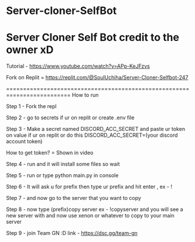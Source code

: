 # Server-cloner-SelfBot
Server Cloner Self Bot
credit to the owner xD
==========================================================================
Tutorial - https://www.youtube.com/watch?v=APp-KeJFzvs




Fork on Replit = https://replit.com/@SoulUchiha/Server-Cloner-Selfbot-247



=========================================================================
How to run

Step 1 - Fork the repl

Step 2 - go to secrets if ur on replit or create .env file

Step 3 - Make a secret named DISCORD_ACC_SECRET and paste ur token on value if ur on replit or do this DISCORD_ACC_SECRET=(your discord account token)

How to get token? = Shown in video

Step 4 - run and it will install some files so wait

Step 5 - run or type python main.py in console

Step 6 - It will ask u for prefix then type ur prefix and hit enter , ex - !

Step 7 - and now go to the server that you want to copy

Step 8 - now type (prefix)copy server ex - !copyserver
and you will see a new server with and now use xenon or whatever to copy to your main server

Step 9 - join Team GN :D link - https://dsc.gg/team-gn
